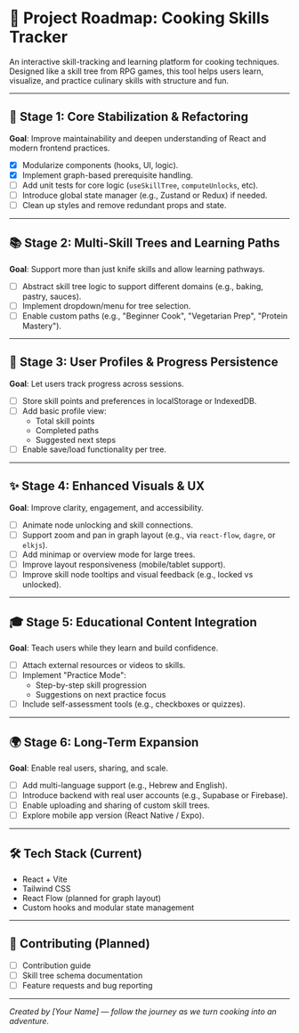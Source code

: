 # 🧭 Project Roadmap: Cooking Skills Tracker

An interactive skill-tracking and learning platform for cooking techniques. Designed like a skill tree from RPG games, this tool helps users learn, visualize, and practice culinary skills with structure and fun.

---

## 📌 Stage 1: Core Stabilization & Refactoring
**Goal**: Improve maintainability and deepen understanding of React and modern frontend practices.

- [x] Modularize components (hooks, UI, logic).
- [x] Implement graph-based prerequisite handling.
- [ ] Add unit tests for core logic (`useSkillTree`, `computeUnlocks`, etc).
- [ ] Introduce global state manager (e.g., Zustand or Redux) if needed.
- [ ] Clean up styles and remove redundant props and state.

---

## 📚 Stage 2: Multi-Skill Trees and Learning Paths
**Goal**: Support more than just knife skills and allow learning pathways.

- [ ] Abstract skill tree logic to support different domains (e.g., baking, pastry, sauces).
- [ ] Implement dropdown/menu for tree selection.
- [ ] Enable custom paths (e.g., "Beginner Cook", "Vegetarian Prep", "Protein Mastery").

---

## 🧠 Stage 3: User Profiles & Progress Persistence
**Goal**: Let users track progress across sessions.

- [ ] Store skill points and preferences in localStorage or IndexedDB.
- [ ] Add basic profile view:
  - Total skill points
  - Completed paths
  - Suggested next steps
- [ ] Enable save/load functionality per tree.

---

## ✨ Stage 4: Enhanced Visuals & UX
**Goal**: Improve clarity, engagement, and accessibility.

- [ ] Animate node unlocking and skill connections.
- [ ] Support zoom and pan in graph layout (e.g., via `react-flow`, `dagre`, or `elkjs`).
- [ ] Add minimap or overview mode for large trees.
- [ ] Improve layout responsiveness (mobile/tablet support).
- [ ] Improve skill node tooltips and visual feedback (e.g., locked vs unlocked).

---

## 🎓 Stage 5: Educational Content Integration
**Goal**: Teach users while they learn and build confidence.

- [ ] Attach external resources or videos to skills.
- [ ] Implement "Practice Mode":
  - Step-by-step skill progression
  - Suggestions on next practice focus
- [ ] Include self-assessment tools (e.g., checkboxes or quizzes).

---

## 🌍 Stage 6: Long-Term Expansion
**Goal**: Enable real users, sharing, and scale.

- [ ] Add multi-language support (e.g., Hebrew and English).
- [ ] Introduce backend with real user accounts (e.g., Supabase or Firebase).
- [ ] Enable uploading and sharing of custom skill trees.
- [ ] Explore mobile app version (React Native / Expo).

---

## 🛠 Tech Stack (Current)
- React + Vite
- Tailwind CSS
- React Flow (planned for graph layout)
- Custom hooks and modular state management

---

## 🤝 Contributing (Planned)
- [ ] Contribution guide
- [ ] Skill tree schema documentation
- [ ] Feature requests and bug reporting

---

*Created by [Your Name] — follow the journey as we turn cooking into an adventure.*

